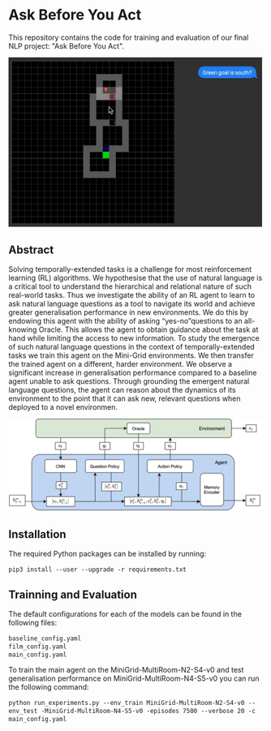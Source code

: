 # Ask Before You Act



This repository contains the code for training and evaluation of our final NLP
project: "Ask Before You Act".

<img alt="Demo" src="./figures/demo.gif" width="500">

## Abstract

Solving temporally-extended tasks is a challenge for most reinforcement
learning (RL) algorithms. We hypothesise that the use of natural language
is a critical tool to understand the hierarchical and relational nature of such
real-world tasks. Thus we investigate the ability of an RL agent to learn to ask
natural language questions as a tool to navigate its world and achieve greater
generalisation performance in new environments.  We do this by endowing this
agent with the ability of asking “yes-no”questions to an all-knowing Oracle.
This allows the agent to obtain guidance about the task at hand while limiting
the access to new information.  To study the emergence of such natural language
questions in the context of temporally-extended tasks we train this agent on
the Mini-Grid environments. We then transfer the trained agent on a different,
harder environment.  We observe a significant increase in
generalisation performance compared to a baseline agent unable to ask
questions. Through grounding the emergent natural language questions, the
agent can reason about the dynamics of its environment to the point that it can
ask new, relevant questions when deployed to a novel environmen.

![Model Overview](./figures/model_overview.png)

## Installation


The required Python packages can be installed by running:

```shell
pip3 install --user --upgrade -r requirements.txt
```


## Trainning and Evaluation


The default configurations for each of the models can be found in the following files:

```
baseline_config.yaml
film_config.yaml
main_config.yaml
```

To train the main agent on the MiniGrid-MultiRoom-N2-S4-v0  and test
generalisation performance  on MiniGrid-MultiRoom-N4-S5-v0 you can run the
following command:


```shell
python run_experiments.py --env_train MiniGrid-MultiRoom-N2-S4-v0 --env_test -MiniGrid-MultiRoom-N4-S5-v0 -episodes 7500 --verbose 20 -c main_config.yaml
```



